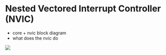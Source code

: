 # Nested Vectored Interrupt Controller (NVIC)
- core + nvic block diagram
- what does the nvic do

![](https://microcontrollerslab.com/wp-content/uploads/2020/09/Nested-vectored-interrupt-controller-NVIC-ARM-CortexM-microcontrollers.jpg)